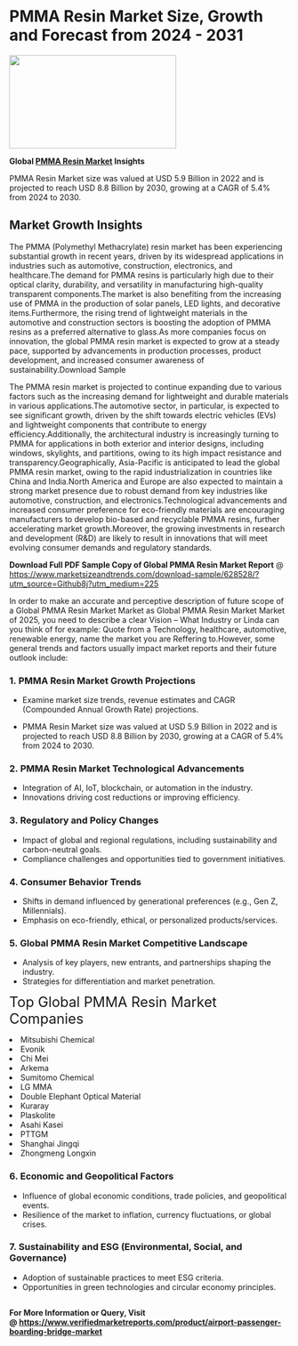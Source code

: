 <H1>PMMA Resin Market Size, Growth and Forecast from 2024 - 2031</H1><img class="aligncenter size-medium wp-image-584254" src="https://thirdeyenews.in/wp-content/uploads/2024/09/Global-Market-Research-300x168.jpeg" alt="" width="300" height="168" /><p><strong>Global&nbsp;<a href="https://www.marketsizeandtrends.com/download-sample/628528/?utm_source=Github8j?utm_medium=225">PMMA Resin Market</a> Insights</strong></p><p>PMMA Resin Market size was valued at USD 5.9 Billion in 2022 and is projected to reach USD 8.8 Billion by 2030, growing at a CAGR of 5.4% from 2024 to 2030.</p><p><h2>Market Growth Insights</h2> <p>The PMMA (Polymethyl Methacrylate) resin market has been experiencing substantial growth in recent years, driven by its widespread applications in industries such as automotive, construction, electronics, and healthcare.The demand for PMMA resins is particularly high due to their optical clarity, durability, and versatility in manufacturing high-quality transparent components.The market is also benefiting from the increasing use of PMMA in the production of solar panels, LED lights, and decorative items.Furthermore, the rising trend of lightweight materials in the automotive and construction sectors is boosting the adoption of PMMA resins as a preferred alternative to glass.As more companies focus on innovation, the global PMMA resin market is expected to grow at a steady pace, supported by advancements in production processes, product development, and increased consumer awareness of sustainability.Download Sample </p> <p>The PMMA resin market is projected to continue expanding due to various factors such as the increasing demand for lightweight and durable materials in various applications.The automotive sector, in particular, is expected to see significant growth, driven by the shift towards electric vehicles (EVs) and lightweight components that contribute to energy efficiency.Additionally, the architectural industry is increasingly turning to PMMA for applications in both exterior and interior designs, including windows, skylights, and partitions, owing to its high impact resistance and transparency.Geographically, Asia-Pacific is anticipated to lead the global PMMA resin market, owing to the rapid industrialization in countries like China and India.North America and Europe are also expected to maintain a strong market presence due to robust demand from key industries like automotive, construction, and electronics.Technological advancements and increased consumer preference for eco-friendly materials are encouraging manufacturers to develop bio-based and recyclable PMMA resins, further accelerating market growth.Moreover, the growing investments in research and development (R&D) are likely to result in innovations that will meet evolving consumer demands and regulatory standards.</p><p><span class=""><strong>Download Full PDF Sample Copy of Global PMMA Resin Market Report</strong> @ <a href="https://www.marketsizeandtrends.com/download-sample/628528/?utm_source=Github8j?utm_medium=225" target="_blank">https://www.marketsizeandtrends.com/download-sample/628528/?utm_source=Github8j?utm_medium=225</a></span></p><p>In order to make an accurate and perceptive description of future scope of a Global&nbsp;PMMA Resin Market Market as Global&nbsp;PMMA Resin Market Market of 2025, you need to describe a clear Vision &ndash; What Industry or Linda can you think of for example: Quote from a Technology, healthcare, automotive, renewable energy, name the market you are Reffering to.However, some general trends and factors usually impact market reports and their future outlook include:</p><h3>1.&nbsp;<strong>PMMA Resin Market Growth Projections</strong></h3><ul><li>Examine market size trends, revenue estimates and CAGR (Compounded Annual Growth Rate) projections.</li><li><p>PMMA Resin Market size was valued at USD 5.9 Billion in 2022 and is projected to reach USD 8.8 Billion by 2030, growing at a CAGR of 5.4% from 2024 to 2030.</p></li></ul><h3>2.&nbsp;<strong>PMMA Resin Market Technological Advancements</strong></h3><ul><li>Integration of AI, IoT, blockchain, or automation in the industry.</li><li>Innovations driving cost reductions or improving efficiency.</li></ul><h3>3.&nbsp;<strong>Regulatory and Policy Changes</strong></h3><ul><li>Impact of global and regional regulations, including sustainability and carbon-neutral goals.</li><li>Compliance challenges and opportunities tied to government initiatives.</li></ul><h3>4.&nbsp;<strong>Consumer Behavior Trends</strong></h3><ul><li>Shifts in demand influenced by generational preferences (e.g., Gen Z, Millennials).</li><li>Emphasis on eco-friendly, ethical, or personalized products/services.</li></ul><h3>5.&nbsp;<strong>Global PMMA Resin Market Competitive Landscape</strong></h3><ul><li>Analysis of key players, new entrants, and partnerships shaping the industry.</li><li>Strategies for differentiation and market penetration.</li></ul><p data-pm-slice="1 1 []"><span style="color: inherit; font-family: inherit; font-size: 25px;">Top Global PMMA Resin Market Companies</span></p><div class="" data-test-id=""><p><li>Mitsubishi Chemical</li><li> Evonik</li><li> Chi Mei</li><li> Arkema</li><li> Sumitomo Chemical</li><li> LG MMA</li><li> Double Elephant Optical Material</li><li> Kuraray</li><li> Plaskolite</li><li> Asahi Kasei</li><li> PTTGM</li><li> Shanghai Jingqi</li><li> Zhongmeng Longxin</li></p></div><h3>6.&nbsp;<strong>Economic and Geopolitical Factors</strong></h3><ul><li>Influence of global economic conditions, trade policies, and geopolitical events.</li><li>Resilience of the market to inflation, currency fluctuations, or global crises.</li></ul><h3>7.&nbsp;<strong>Sustainability and ESG (Environmental, Social, and Governance)</strong></h3><ul><li>Adoption of sustainable practices to meet ESG criteria.</li><li>Opportunities in green technologies and circular economy principles.</li></ul><h2><strong style="font-size: 14px;">For More Information or Query, Visit @&nbsp;</strong><a style="background-color: #ffffff; font-size: 14px;" href="https://www.marketsizeandtrends.com/report/pmma-resin-market/" target="_blank">https://www.verifiedmarketreports.com/product/airport-passenger-boarding-bridge-market</a></h2>